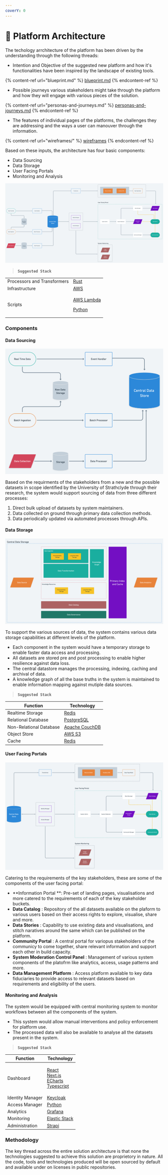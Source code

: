 ```yaml
---
coverY: 0
---
```


# 🔩 Platform Architecture

The techology arrchitecture of the platform has been driven by the understanding through the following threads:

* Intention and Objective of the suggested new platform and how it's functionalities have been inspired by the landscape of existing tools.

{% content-ref url="blueprint.md" %}
[blueprint.md](blueprint.md)
{% endcontent-ref %}

* Possible journeys various stakeholders might take through the platform and how they will engage with various pieces of the solution.

{% content-ref url="personas-and-journeys.md" %}
[personas-and-journeys.md](personas-and-journeys.md)
{% endcontent-ref %}

* The features of individual pages of the platforms, the challenges they are addressing and the ways a user can manouver through the information.

{% content-ref url="wireframes/" %}
[wireframes](wireframes/)
{% endcontent-ref %}

Based on these inputs, the architecture has four basic components:

* Data Sourcing
* Data Storage
* User Facing Portals
* Monitoring and Analysis

![Architecture](../.gitbook/assets/platform-architecture.png)

> **`Suggested Stack`**

|                             |                                                                                                                  |
| --------------------------- | ---------------------------------------------------------------------------------------------------------------- |
| Processors and Transformers | [Rust](https://www.rust-lang.org)                                                                                |
| Infrastructure              | [AWS](https://aws.amazon.com)                                                                                    |
| Scripts                     | <p><a href="https://aws.amazon.com/lambda/">AWS Lambda</a></p><p><a href="https://www.python.org">Python</a></p> |

### Components

#### Data Sourcing

![Data Sourcing](../.gitbook/assets/data-source.png)

Based on the requirments of the stakeholders from a new and the possible datasets in scope identified by the University of Strathclyde through their research, the system would support sourcing of data from three different processes:

1. Direct bulk upload of datasets by system maintainers.
2. Data collected on ground through primary data collection methods.
3. Data periodically updated via automated processes through APIs.

#### Data Storage

![Central Data Storage](../.gitbook/assets/central-data-storage.png)

To support the various sources of data, the system contains various data storage capabilities at different levels of the platform.

* Each component in the system would have a temporary storage to enable faster data access and processing.
* All datasets are stored pre and post processing to enable higher resilience against data loss.&#x20;
* The central datastore manages the processing, indexing, caching and archival of data.
* A knowledge graph of all the base truths in the system is maintained to enable information mapping against mutiple data sources.

> **`Suggested Stack`**

| Function                | Technology                                   |
| ----------------------- | -------------------------------------------- |
| Realtime Storage        | [Redis](https://redis.io)                    |
| Relational Database     | [PostgreSQL](https://www.postgresql.org)     |
| Non-Relational Database | [Apache CouchDB](https://couchdb.apache.org) |
| Object Store            | [AWS S3](https://aws.amazon.com/s3/)         |
| Cache                   | [Redis](https://redis.io)                    |

#### User Facing Portals

![User Facing Portal](../.gitbook/assets/user-facing.png)

Catering to the requirements of the key stakeholders, these are some of the components of the user facing portal:

* **Information Portal **: Pre-set of landing pages, visualisations and more catered to the requirements of each of the key stakeholder buckets.
* **Data Catalog** : Repository of the all datasets available on the plaform to various users based on their access rights to explore, visualise, share and more.
* **Data Stories** : Capability to use existing data and visualisations, and stitch naratives around the same which can be published on the platform.
* **Community Portal** : A central portal for variopus stakeholders of the communicy to come together, share relevant information and support each other in build capacity.
* **System Moderation Control Panel** : Management of various system components of the platofrm like analytics, access, usage patterns and more.
* **Data Management Platform** : Access platform available to key data fiduciaries to provide access to relevant datasets based on requirements and eligibility of the users.

#### Monitoring and Analysis

The system would be equipped with central monitoring system to monitor workflows between all the components of the system.&#x20;

* This system would allow manual interventions and policy enforcement for platform use.&#x20;
* The processed data will also be available to analyse all the datasets present in the system.

> **`Suggested Stack`**

| Function         | Technology                                                                                                                                                                                                              |
| ---------------- | ----------------------------------------------------------------------------------------------------------------------------------------------------------------------------------------------------------------------- |
| Dashboard        | <p><a href="https://reactjs.org">React</a><br><a href="https://nextjs.org">Next.js</a><br><a href="https://echarts.apache.org/en/index.html">ECharts</a><br><a href="https://www.typescriptlang.org">Typescript</a></p> |
| Identity Manager | [Keycloak](https://www.keycloak.org)                                                                                                                                                                                    |
| Access Manager   | [Python](https://www.python.org)                                                                                                                                                                                        |
| Analytics        | [Grafana](https://grafana.com)                                                                                                                                                                                          |
| Monitoring       | [Elastic Stack](https://www.elastic.co/what-is/elk-stack)                                                                                                                                                               |
| Administration   | [Strapi](https://strapi.io)                                                                                                                                                                                             |

### Methodology

The key thread across the entire solution architecture is that none the technologies suggested to achieve this solution are proprietory in nature. All the code, tools and technologies produced will be open sourced by default and available under on licenses in public repositories.
